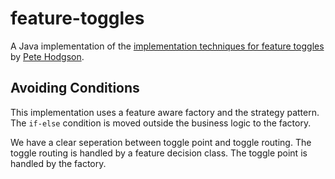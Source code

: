 # feature-toggles
A Java implementation of the [implementation techniques for feature toggles](https://martinfowler.com/articles/feature-toggles.html#ImplementationTechniquesa) by [Pete Hodgson](https://twitter.com/ph1).

## Avoiding Conditions
This implementation uses a feature aware factory and the strategy pattern. The `if-else` condition is moved outside the business logic to the factory.

We have a clear seperation between toggle point and toggle routing. The toggle routing is handled by a feature decision class. The toggle point is handled by the factory.

